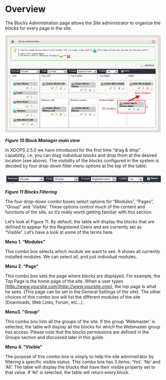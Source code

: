 # Overview

The Blocks Administration page allows the Site administrator to organize the blocks for every page in the site.

![img\_53.jpg](../../.gitbook/assets/img_53.jpg)

_**Figure 10 Block Manager main view**_

In XOOPS 2.5.0 we have introduced for the first time “drag & drop” capability, i.e. you can drag individual blocks and drop them at the desired location \(see above\). The visibility of the blocks configured in the system is decided by four drop-down filter menu options at the top of the table:

![img\_54.jpg](../../.gitbook/assets/img_54.jpg)

_**Figure 11 Blocks Filtering**_

The four drop-down combo boxes select options for “Modules”, “Pages”, “Group” and ‘Visible’. These options control much of the content and functions of the site, so it’s really worth getting familiar with this section.

Let’s look at Figure 11. By default, the table will display the blocks that are defined to appear for the Registered Users and are currently set as “Visible”. Let’s have a look at some of the terms here.

**Menu 1. “Modules”**

This combo box selects which module we want to see. It shows all currently installed modules. We can select all, and just individual modules.

**Menu 2. “Page”**

This combo box sets the page where blocks are displayed. For example, the Top Page is the home page of the site. When a user types [http://www.yoursite.com](http://www.yoursite.com), the top page is what he sees. \(This page can be set in the General Settings of the site\). The other choices of this combo box will list the different modules of the site \(Downloads, Web Links, Forum, etc…\).

**Menu3. “Group”**

This combo box lists all the groups of the site. If the group ‘Webmaster’ is selected, the table will display all the blocks for which the Webmaster group has access. Please note that the blocks permissions are defined in the Groups section and discussed later in this guide.

**Menu 4. “Visible”**

The purpose of this combo box is simply to help the site administrator by filtering a specific visible status. This combo box has 3 items: ‘Yes’, ‘No’ and ‘All’. The table will display the blocks that have their visible property set to that value. If ‘All’ is selected, the table will return every block.

